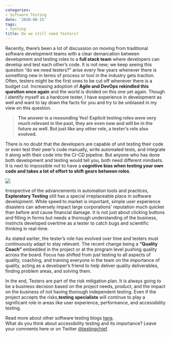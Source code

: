 ```yaml
---
categories:
- Software Testing
date: '2020-08-15'
tags:
- testing
title: Do we still need Testers?
---
```


Recently, there’s been a lot of discussion on moving from traditional software
development teams with a clear demarcation between development and testing
roles to a **full stack team** where developers can develop and test each
other’s code. It is not new; we keep seeing this question “do we need
testers?” arise every few years whenever there is something new in terms of
process or tool in the industry gets traction. Often, testers might be the
first ones to be cut off whenever there is a budget cut. Increasing adoption
of **Agile and DevOps rekindled this question once again** and the world is
divided on this one yet again. Though I identify myself as a hardcore tester,
I have experience in development as well and want to lay down the facts for
you and try to be unbiased in my view on this question.

> **The answer is a resounding Yes! Explicit testing roles were very much
> relevant in the past, they are even now and will be in the future as well.
> But just like any other role, a tester’s role also evolved.**

There is no doubt that the developers are capable of unit testing their code
or even test their peer’s code manually, write automated tests, and integrate
it along with their code into the CI-CD pipeline. But anyone who has done both
development and testing would tell you, both need different mindsets. It is
next to impossible not to have a **cognitive bias when testing your own code
and takes a lot of effort to shift gears between roles**.

![](https://testingchief.com/wp-content/uploads/2020/08/dev-vs.-tester.png)

Irrespective of the advancements in automation tools and practices,
**Exploratory Testing** still has a special irreplaceable place in software
development. While speed to market is important, simple user experience
disasters can adversely impact large corporations’ reputation much quicker
than before and cause financial damage. It is not just about clicking buttons
and filling in forms but needs a thorough understanding of the business,
instincts developed overtime as a tester to catch bugs and scientific thinking
in real-time.

As stated earlier, the tester’s role has evolved over time and testers must
continuously adapt to stay relevant. The recent change being a **“Quality
Coach”** embedded in the project or at the program level pushing quality
across the board. Focus has shifted from just testing to all aspects of
quality, coaching, and training everyone in the team on the importance of
quality, acting as a developer’s friend to help deliver quality deliverables,
finding problem areas, and solving them.

In the end, Testers are part of the risk mitigation plan. It is always going
to be a business decision based on the project needs, product, and the impact
on the business of not having thorough independent testing. Even if the
project accepts the risks,**testing specialists** will continue to play a
significant role in areas like user experience, performance, and accessibility
testing.

Read more about other software testing blogs
[here](https://testingchief.com/category/testing/).  
What do you think about accessibility testing and its importance? Leave your
comments here or on Twitter [@testingchief](https://twitter.com/testingchief).